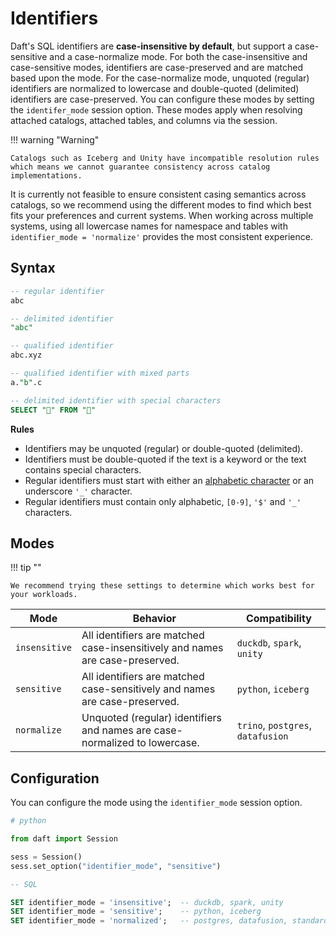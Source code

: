 # Identifiers

Daft's SQL identifiers are **case-insensitive by default**, but support a case-sensitive and a case-normalize mode. For both the case-insensitive and case-sensitive modes, identifiers are case-preserved and are matched based upon the mode. For the case-normalize mode, unquoted (regular) identifiers are normalized to lowercase and double-quoted (delimited) identifiers are case-preserved. You can configure these modes by setting the `identifer_mode` session option. These modes apply when resolving attached catalogs, attached tables, and columns via the session.

!!! warning "Warning"

    Catalogs such as Iceberg and Unity have incompatible resolution rules which means we cannot guarantee consistency across catalog implementations.

It is currently not feasible to ensure consistent casing semantics across catalogs, so we recommend using the different modes to find which best
fits your preferences and current systems. When working across multiple systems, using all lowercase names for namespace and tables with `identifier_mode = 'normalize'` provides the most consistent experience.

## Syntax

```sql
-- regular identifier
abc

-- delimited identifier
"abc"

-- qualified identifier
abc.xyz

-- qualified identifier with mixed parts
a."b".c

-- delimited identifier with special characters
SELECT "🍺" FROM "🍻"
```

**Rules**

* Identifiers may be unquoted (regular) or double-quoted (delimited).
* Identifiers must be double-quoted if the text is a keyword or the text contains special characters.
* Regular identifiers must start with either an [alphabetic character](https://www.unicode.org/Public/UCD/latest/ucd/DerivedCoreProperties.txt) or an underscore `'_'` character.
* Regular identifiers must contain only alphabetic, `[0-9]`, `'$'` and `'_'` characters.

## Modes

!!! tip ""

    We recommend trying these settings to determine which works best for your workloads.

| Mode          | Behavior                                                                     | Compatibility                     |
|---------------|------------------------------------------------------------------------------|-----------------------------------|
| `insensitive` | All identifiers are matched case-insensitively and names are case-preserved. | `duckdb`, `spark`, `unity`        |
| `sensitive`   | All identifiers are matched case-sensitively and names are case-preserved.   | `python`, `iceberg`               |
| `normalize`   | Unquoted (regular) identifiers and names are case-normalized to lowercase.   | `trino`, `postgres`, `datafusion` |



## Configuration

You can configure the mode using the `identifier_mode` session option.

```python
# python

from daft import Session

sess = Session()
sess.set_option("identifier_mode", "sensitive")
```

```SQL
-- SQL

SET identifier_mode = 'insensitive';  -- duckdb, spark, unity
SET identifier_mode = 'sensitive';    -- python, iceberg
SET identifier_mode = 'normalized';   -- postgres, datafusion, standard
```
